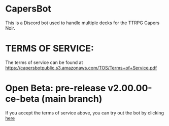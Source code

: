 # CapersBot
This is a Discord bot used to handle multiple decks for the TTRPG Capers Noir.

# TERMS OF SERVICE:
The terms of service can be found at
https://capersbotpublic.s3.amazonaws.com/TOS/Terms+of+Service.pdf

# Open Beta: pre-release v2.00.00-ce-beta (main branch)
If you accept the terms of service above, you can try out the bot by clicking [here](https://discord.com/api/oauth2/authorize?client_id=939583035639234622&permissions=515396590592&scope=bot)